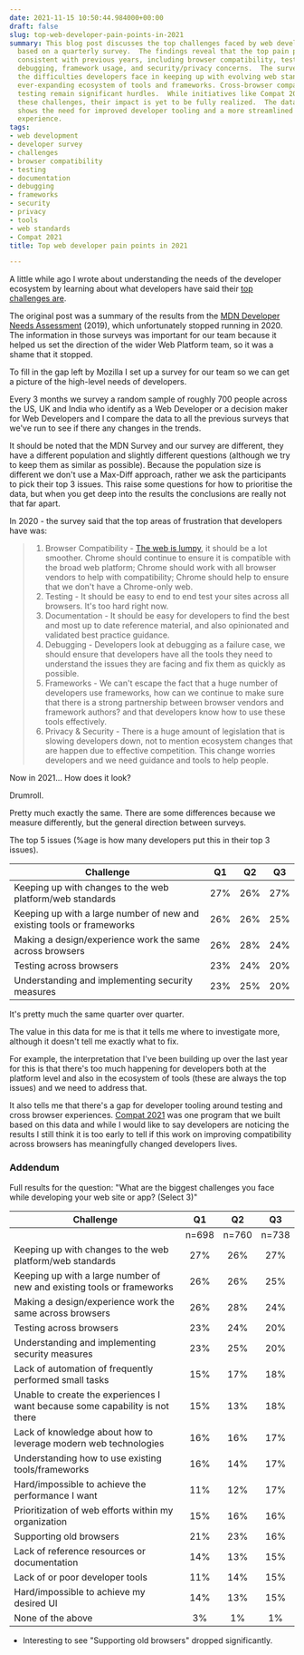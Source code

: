 ```yaml
---
date: 2021-11-15 10:50:44.984000+00:00
draft: false
slug: top-web-developer-pain-points-in-2021
summary: This blog post discusses the top challenges faced by web developers in 2021
  based on a quarterly survey.  The findings reveal that the top pain points remain
  consistent with previous years, including browser compatibility, testing, documentation,
  debugging, framework usage, and security/privacy concerns.  The survey data highlights
  the difficulties developers face in keeping up with evolving web standards and the
  ever-expanding ecosystem of tools and frameworks. Cross-browser compatibility and
  testing remain significant hurdles.  While initiatives like Compat 2021 aim to address
  these challenges, their impact is yet to be fully realized.  The data consistently
  shows the need for improved developer tooling and a more streamlined web development
  experience.
tags:
- web development
- developer survey
- challenges
- browser compatibility
- testing
- documentation
- debugging
- frameworks
- security
- privacy
- tools
- web standards
- Compat 2021
title: Top web developer pain points in 2021

---
```

A little while ago I wrote about understanding the needs of the developer ecosystem by learning about what developers have said their [top challenges are](/thinking-about-developer-satisfaction-and-web-developers/).

The original post was a summary of the results from the [MDN Developer Needs Assessment](https://insights.developer.mozilla.org/) (2019), which unfortunately stopped running in 2020. The information in those surveys was important for our team because it helped us set the direction of the wider Web Platform team, so it was a shame that it stopped. 

To fill in the gap left by Mozilla I set up a survey for our team so we can get a picture of the high-level needs of developers.

Every 3 months we survey a random sample of roughly 700 people across the US, UK and India who identify as a Web Developer or a decision maker for Web Developers and I compare the data to all the previous surveys that we've run to see if there any changes in the trends.

It should be noted that the MDN Survey and our survey are different, they have a different population and slightly different questions (although we try to keep them as similar as possible). Because the population size is different we don't use a Max-Diff approach, rather we ask the participants to pick their top 3 issues. This raise some questions for how to prioritise the data, but when you get deep into  the results the conclusions are really not that far apart.

In 2020 - the survey said that the top areas of frustration that developers have was:

> 1. Browser Compatibility - [The web is lumpy](https://paul.kinlan.me/the-lumpy-web/), it should be a lot smoother. Chrome should continue to ensure it is compatible with the broad web platform; Chrome should work with all browser vendors to help with compatibility; Chrome should help to ensure that we don't have a Chrome-only web.
> 2. Testing - It should be easy to end to end test your sites across all browsers. It's too hard right now.
> 3. Documentation - It should be easy for developers to find the best and most up to date reference material, and also opinionated and validated best practice guidance.
> 4. Debugging - Developers look at debugging as a failure case, we should ensure that developers have all the tools they need to understand the issues they are facing and fix them as quickly as possible.
> 5. Frameworks - We can't escape the fact that a huge number of developers use frameworks, how can we continue to make sure that there is a strong partnership between browser vendors and framework authors? and that developers know how to use these tools effectively.
> 6. Privacy & Security - There is a huge amount of legislation that is slowing developers down, not to mention ecosystem changes that are happen due to effective competition. This change worries developers and we need guidance and tools to help people.

Now in 2021... How does it look?

Drumroll.

Pretty much exactly the same. There are some differences because we measure differently, but the general direction between surveys.

The top 5 issues (%age is how many developers put this in their top 3 issues).

| Challenge | Q1 | Q2 | Q3 |
|--------|:----:|:----:|:----:|
|Keeping up with changes to the web platform/web standards|27%|26%|27%|
|Keeping up with a large number of new and existing tools or frameworks|26%|26%|25%|
|Making a design/experience work the same across browsers|26%|28%|24%|
|Testing across browsers|23%|24%|20%|
|Understanding and implementing security measures|23%|25%|20%|

It's pretty much the same quarter over quarter. 

The value in this data for me is that it tells me where to investigate more, although it doesn't tell me exactly what to fix. 

For example, the interpretation that I've been building up over the last year for this is that there's too much happening for developers both at the platform level and also in the ecosystem of tools (these are always the top issues) and we need to address that. 

It also tells me that there's a gap for developer tooling around testing and cross browser experiences. [Compat 2021](https://web.dev/compat2021/) was one  program that we built based on this data and while I would like to say developers are noticing the results I still think it is too early to tell if this work on improving compatibility across browsers has meaningfully changed developers lives.

### Addendum

Full results for the question: "What are the biggest challenges you face while developing your web site or app? (Select 3)"


| Challenge | Q1 | Q2 | Q3 |
|--------|:----:|:----:|:----:|
||n=698|n=760|n=738|
|Keeping up with changes to the web platform/web standards|27%|26%|27%|
|Keeping up with a large number of new and existing tools or frameworks|26%|26%|25%|
|Making a design/experience work the same across browsers|26%|28%|24%|
|Testing across browsers|23%|24%|20%|
|Understanding and implementing security measures|23%|25%|20%|
|Lack of automation of frequently performed small tasks|15%|17%|18%|
|Unable to create the experiences I want because some capability is not there|15%|13%|18%|
|Lack of knowledge about how to leverage modern web technologies|16%|16%|17%|
|Understanding how to use existing tools/frameworks|16%|14%|17%|
|Hard/impossible to achieve the performance I want|11%|12%|17%|
|Prioritization of web efforts within my organization|15%|16%|16%|
|Supporting old browsers|21%|23%|16%|
|Lack of reference resources or documentation|14%|13%|15%|
|Lack of or poor developer tools|11%|14%|15%|
|Hard/impossible to achieve my desired UI|14%|13%|15%|
|None of the above|3%|1%|1%|

* Interesting to see "Supporting old browsers" dropped significantly.

